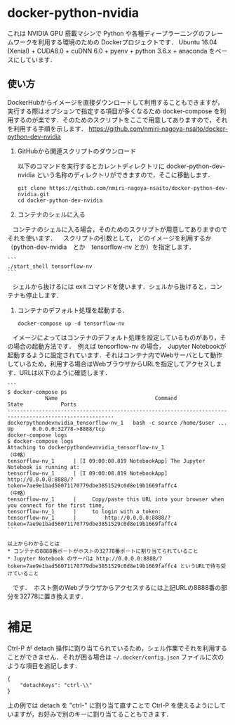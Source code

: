 # docker-python-nvidia

これは NVIDIA GPU 搭載マシンで Python や各種ディープラーニングのフレームワークを利用する環境のための Dockerプロジェクトです．
Ubuntu 16.04 (Xenial) + CUDA8.0 + cuDNN 6.0 + pyenv + python 3.6.x + anaconda をベースにしています．

## 使い方

DockerHubからイメージを直接ダウンロードして利用することもできますが，実行する際はオプションで指定する項目が多くなるため docker-compose を利用するのが楽です．そのためのスクリプトをここで用意してありますので，それを利用する手順を示します．
https://github.com/nmiri-nagoya-nsaito/docker-python-dev-nvidia

1. GitHubから関連スクリプトのダウンロード

   以下のコマンドを実行するとカレントディレクトリに docker-python-dev-nvidia という名称のディレクトリができますので，そこに移動します．
    ```
    git clone https://github.com/nmiri-nagoya-nsaito/docker-python-dev-nvidia.git
    cd docker-python-dev-nvidia
    ```

1. コンテナのシェルに入る

    コンテナのシェルに入る場合，そのためのスクリプトが用意してありますのでそれを使います．
    スクリプトの引数として， どのイメージを利用するか（python-dev-nvidia　とか　tensorflow-nv とか）を指定します．

    ```
    ./start_shell tensorflow-nv
    ```
    
    シェルから抜けるには exit コマンドを使います．シェルから抜けると，コンテナも停止します．

1. コンテナのデフォルト処理を起動する．

    ```
    docker-compose up -d tensorflow-nv
    ```

    イメージによってはコンテナのデフォルト処理を設定しているものがあり，その場合の起動方法です．　例えば tensorflow-nv の場合，　Jupyter Notebookが起動するように設定されています．それはコンテナ内でWebサーバとして動作しているため，利用する場合はWebブラウザからURLを指定してアクセスします．URLは以下のように確認します．

    ```
    $ docker-compose ps
                Name                               Command               State            Ports         
    --------------------------------------------------------------------------------------------------------
    dockerpythondevnvidia_tensorflow-nv_1   bash -c source /home/$user ...   Up      0.0.0.0:32778->8888/tcp
    docker-compose logs
    $ docker-compose logs
    Attaching to dockerpythondevnvidia_tensorflow-nv_1
    （中略）
    tensorflow-nv_1      | [I 09:00:08.819 NotebookApp] The Jupyter Notebook is running at:
    tensorflow-nv_1      | [I 09:00:08.819 NotebookApp] http://0.0.0.0:8888/?   token=7ae9e1bad56071170779dbe3851529c0d8e19b1669faffc4
    （中略）
    tensorflow-nv_1      |     Copy/paste this URL into your browser when you connect for the first time,
    tensorflow-nv_1      |     to login with a token:
    tensorflow-nv_1      |         http://0.0.0.0:8888/?token=7ae9e1bad56071170779dbe3851529c0d8e19b1669faffc4
    ```

    以上からわかることは
    * コンテナの8888番ポートがホストの32778番ポートに割り当てられていること
    * Jupyter Notebook のサーバは http://0.0.0.0:8888/?token=7ae9e1bad56071170779dbe3851529c0d8e19b1669faffc4 というURLで待ち受けていること
    です．　ホスト側のWebブラウザからアクセスするには上記URLの8888番の部分を32778に置き換えます．


# 補足

Ctrl-P が detach 操作に割り当てられているため，シェル作業でそれを利用することができません．それが困る場合は ```~/.docker/config.json``` ファイルに次のような項目を追記します．

```
{
	"detachKeys": "ctrl-\\"
}
```
上の例では detach を "ctrl-\" に割り当て直すことで Ctrl-P を使えるようにしていますが，お好みで別のキーに割り当てることもできます．
